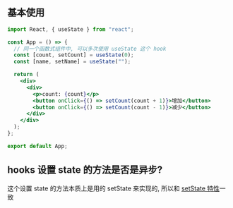 ## 基本使用

```jsx
import React, { useState } from "react";

const App = () => {
  // 同一个函数式组件中, 可以多次使用 useState 这个 hook
  const [count, setCount] = useState(0);
  const [name, setName] = useState("");

  return (
    <div>
      <div>
        <p>count: {count}</p>
        <button onClick={() => setCount(count + 1)}>增加</button>
        <button onClick={() => setCount(count - 1)}>减少</button>
      </div>
    </div>
  );
};

export default App;
```

## hooks 设置 state 的方法是否是异步?

这个设置 state 的方法本质上是用的 setState 来实现的, 所以和 [setState 特性](http://localhost:3000/#/react/base/jsx?id=setstate-%e6%98%af%e5%90%8c%e6%ad%a5%e8%bf%98%e6%98%af%e5%bc%82%e6%ad%a5)一致
